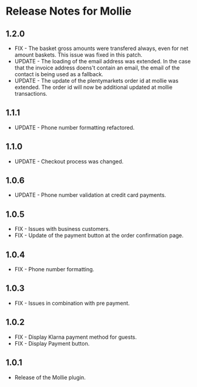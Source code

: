 # Release Notes for Mollie

## 1.2.0

- FIX - The basket gross amounts were transfered always, even for net amount baskets. This issue was fixed in this patch.
- UPDATE - The loading of the email address was extended. In the case that the invoice address doens't contain an email, the email
of the contact is being used as a fallback.
- UPDATE - The update of the plentymarkets order id at mollie was extended. The order id will now be additional updated at mollie transactions.

## 1.1.1

- UPDATE - Phone number formatting refactored.

## 1.1.0

- UPDATE - Checkout process was changed.

## 1.0.6

- UPDATE - Phone number validation at credit card payments.

## 1.0.5

- FIX - Issues with business customers.
- FIX - Update of the payment button at the order confirmation page.

## 1.0.4

- FIX - Phone number formatting.

## 1.0.3

- FIX - Issues in combination with pre payment.

## 1.0.2

- FIX - Display Klarna payment method for guests.
- FIX - Display Payment button.

## 1.0.1

- Release of the Mollie plugin.